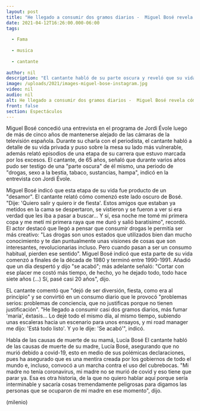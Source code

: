 ```yaml
---
layout: post
title: "He llegado a consumir dos gramos diarios -  Miguel Bosé revela cómo dejó las drogas"
date: 2021-04-12T16:26:00.000-06:00
tags:
  
  - Fama
  
  - musica
  
  - cantante
  
author: nil
description: "El cantante habló de su parte oscura y reveló que su vida estuvo marcada por un periodo de drogas, sexo a la bestia, tabaco, sustancias y hampa. "
image: /uploads/2021/images-miguel-bose-instagram.jpg
video: nil
audio: nil
alt: He llegado a consumir dos gramos diarios -  Miguel Bosé revela cómo dejó las drogas
front: false
section: Espectáculos
---
```


Miguel Bosé concedió una entrevista en el programa de Jordi Évole luego de más de cinco años de mantenerse alejado de las cámaras de la televisión española. Durante su charla con el periodista, el cantante habló a detalle de su vida privada y puso sobre la mesa su lado más vulnerable, además relató episodios de una etapa de su carrera que estuvo marcada por los excesos. 
El cantante, de 65 años, señaló que durante varios años pudo ser testigo de una "parte oscura" de él mismo, una periodo de "drogas, sexo a la bestia, tabaco, sustancias, hampa", indicó en la entrevista con Jordi Évole. 

​Miguel Bosé indicó que esta etapa de su vida fue producto de un "desamor". El cantante relató cómo comenzó este lado oscuro de Bosé. "Dije: 'Quiero salir y quiero ir de fiesta'. Estos amigos que estaban ya metidos en la cama se despertaron, se vistieron y se fueron a ver si era verdad que les iba a pasar a buscar... Y sí, esa noche me tomé mi primera copa y me metí mi primera raya que me duró y salió baratísimo", recordó.  
El actor destacó que llegó a pensar que consumir drogas le permitía ser más creativo: "Las drogas son unos estados que utilizados bien dan mucho conocimiento y te dan puntualmente unas visiones de cosas que son interesantes, revolucionarias incluso. Pero cuando pasan a ser un consumo habitual, pierden ese sentido".  Miguel Bosé indicó que esta parte de su vida comenzó a finales de la década de 1980 y terminó entre 1990-1991. Añadió que un día despertó y dijo "se acabó"; más adelante señaló: "Cortar con ese placer me costó más tiempo, de hecho, yo he dejado todo, todo hace siete años (...) Sí, pasé casi 20 años", dijo.

EL cantante comentó que "dejó de ser diversión, fiesta, como era al principio" y se convirtió en un consumo diario que le provocó "problemas serios: problemas de conciencia, que no justificas porque no tienen justificación". "He llegado a consumir casi dos gramos diarios, más fumar 'maría', éxtasis... Lo dejé todo el mismo día, al mismo tiempo, subiendo unas escaleras hacia un escenario para unos ensayos, y mi road manager me dijo: 'Está todo listo'. Y yo le dije: 'Se acabó'", indicó.

Habla de las causas de muerte de su mamá, Lucía Bosé El cantante habló de las causas de muerte de su madre, Lucía Bosé, asegurando que no murió debido a covid-19, esto en medio de sus polémicas declaraciones, pues ha asegurado que es una mentira creada por los gobiernos de todo el mundo e, incluso, convocó a un marcha contra el uso del cubrebocas.  "Mi madre no tenía coronavirus, mi madre no se murió de covid y eso tiene que parar ya. Esa es otra historia, de la que no quiero hablar aquí porque sería interminable y sacaría cosas tremendamente peligrosas para digamos las personas que se ocuparon de mi madre en ese momento", dijo.

(milenio)